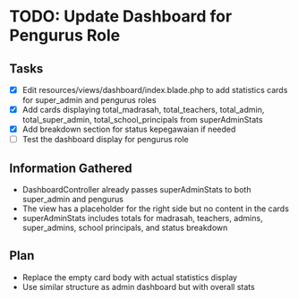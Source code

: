 # TODO: Update Dashboard for Pengurus Role

## Tasks
- [x] Edit resources/views/dashboard/index.blade.php to add statistics cards for super_admin and pengurus roles
- [x] Add cards displaying total_madrasah, total_teachers, total_admin, total_super_admin, total_school_principals from superAdminStats
- [x] Add breakdown section for status kepegawaian if needed
- [ ] Test the dashboard display for pengurus role

## Information Gathered
- DashboardController already passes superAdminStats to both super_admin and pengurus
- The view has a placeholder for the right side but no content in the cards
- superAdminStats includes totals for madrasah, teachers, admins, super_admins, school principals, and status breakdown

## Plan
- Replace the empty card body with actual statistics display
- Use similar structure as admin dashboard but with overall stats
